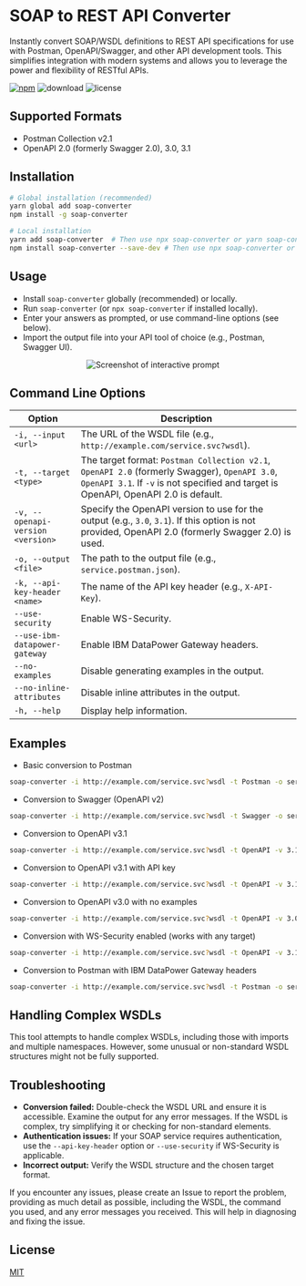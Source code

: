 # SOAP to REST API Converter

Instantly convert SOAP/WSDL definitions to REST API specifications for use with Postman, OpenAPI/Swagger, and other API development tools. This simplifies integration with modern systems and allows you to leverage the power and flexibility of RESTful APIs.

[![npm](https://flat.badgen.net/npm/v/soap-converter)](https://npm.im/soap-converter)
![download](https://flat.badgen.net/npm/dt/soap-converter)
![license](https://flat.badgen.net/npm/license/soap-converter)

## Supported Formats

- Postman Collection v2.1
- OpenAPI 2.0 (formerly Swagger 2.0), 3.0, 3.1

## Installation

```bash
# Global installation (recommended)
yarn global add soap-converter
npm install -g soap-converter

# Local installation
yarn add soap-converter  # Then use npx soap-converter or yarn soap-converter
npm install soap-converter --save-dev # Then use npx soap-converter or node_modules/.bin/soap-converter
````

## Usage

  * Install `soap-converter` globally (recommended) or locally.
  * Run `soap-converter` (or `npx soap-converter` if installed locally).
  * Enter your answers as prompted, or use command-line options (see below).
  * Import the output file into your API tool of choice (e.g., Postman, Swagger UI).

<p align="center">
  <img src="https://github.com/anhthang/soap-converter/blob/main/example.png?raw=true" alt="Screenshot of interactive prompt">
</p>

## Command Line Options

| Option                            | Description                                                                                                                                                                                 |
|-----------------------------------|---------------------------------------------------------------------------------------------------------------------------------------------------------------------------------------------|
| `-i, --input <url>`               | The URL of the WSDL file (e.g., `http://example.com/service.svc?wsdl`).                                                                                                                     |
| `-t, --target <type>`             | The target format: `Postman Collection v2.1`, `OpenAPI 2.0` (formerly Swagger), `OpenAPI 3.0`, `OpenAPI 3.1`. If `-v` is not specified and target is OpenAPI, OpenAPI 2.0 is default.       |
| `-v, --openapi-version <version>` | Specify the OpenAPI version to use for the output (e.g., `3.0`, `3.1`). If this option is not provided, OpenAPI 2.0 (formerly Swagger 2.0) is used.                                         |
| `-o, --output <file>`             | The path to the output file (e.g., `service.postman.json`).                                                                                                                                 |
| `-k, --api-key-header <name>`     | The name of the API key header (e.g., `X-API-Key`).                                                                                                                                         |
| `--use-security`                  | Enable WS-Security.                                                                                                                                                                         |
| `--use-ibm-datapower-gateway`     | Enable IBM DataPower Gateway headers.                                                                                                                                                       |
| `--no-examples`                   | Disable generating examples in the output.                                                                                                                                                  |
| `--no-inline-attributes`          | Disable inline attributes in the output.                                                                                                                                                    |
| `-h, --help`                      | Display help information.                                                                                                                                                                   |

## Examples

- Basic conversion to Postman
```bash
soap-converter -i http://example.com/service.svc?wsdl -t Postman -o service.postman.json
```

- Conversion to Swagger (OpenAPI v2)
```bash
soap-converter -i http://example.com/service.svc?wsdl -t Swagger -o service.swagger.json
```

- Conversion to OpenAPI v3.1
```bash
soap-converter -i http://example.com/service.svc?wsdl -t OpenAPI -v 3.1 -o service.openapi.json
```

- Conversion to OpenAPI v3.1 with API key
```bash
soap-converter -i http://example.com/service.svc?wsdl -t OpenAPI -v 3.1 -o service.openapi.json -k MyApiKey
```

- Conversion to OpenAPI v3.0 with no examples
```bash
soap-converter -i http://example.com/service.svc?wsdl -t OpenAPI -v 3.0 -o service.openapi.json --no-examples
```

- Conversion with WS-Security enabled (works with any target)
```bash
soap-converter -i http://example.com/service.svc?wsdl -t OpenAPI -v 3.1 -o service.openapi.json --use-security
```

- Conversion to Postman with IBM DataPower Gateway headers
```bash
soap-converter -i http://example.com/service.svc?wsdl -t Postman -o service.postman.json --use-ibm-datapower-gateway
```

## Handling Complex WSDLs

This tool attempts to handle complex WSDLs, including those with imports and multiple namespaces. However, some unusual or non-standard WSDL structures might not be fully supported.

## Troubleshooting

  * **Conversion failed:** Double-check the WSDL URL and ensure it is accessible. Examine the output for any error messages. If the WSDL is complex, try simplifying it or checking for non-standard elements.
  * **Authentication issues:** If your SOAP service requires authentication, use the `--api-key-header` option or `--use-security` if WS-Security is applicable.
  * **Incorrect output:** Verify the WSDL structure and the chosen target format.

If you encounter any issues, please create an Issue to report the problem, providing as much detail as possible, including the WSDL, the command you used, and any error messages you received. This will help in diagnosing and fixing the issue.

## License

[MIT](LICENSE)
